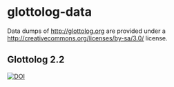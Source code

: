 glottolog-data
==============

Data dumps of http://glottolog.org are provided under a 
http://creativecommons.org/licenses/by-sa/3.0/ license.


Glottolog 2.2
-------------

[![DOI](https://zenodo.org/badge/5142/clld/glottolog-data.png)](http://dx.doi.org/10.5281/zenodo.10898)
